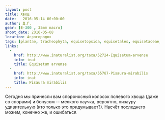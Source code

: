 ```yaml
---
layout: post
title: Хвощ
date:   2016-05-14 00:00:00
author: Д.Г.
gear: [E-300 , 35mm macro]
shoot_date: 2016-05-08
location: Агрогородок
tags: [plantae, tracheophyta, equisetopsida, equisetales, equisetaceae, equisetum, equisetum arvense, animalia, arthropoda, arachnida, araneae, pisauridae, pisaura, pisaura mirabilis]
links:
  -
    href: http://www.inaturalist.org/taxa/52724-Equisetum-arvense
    info: inat
    title: Equisetum arvense
  -
    href: http://www.inaturalist.org/taxa/55787-Pisaura-mirabilis
    info: inat
    title: Pisaura mirabilis
---
```


Сегодня мы принесли вам спороносный колосок полевого хвоща (даже со спорами) и бонусом -- мелкого паучка, вероятно, пизауру удивительную (кто только это придумывает?). Насчёт последнего можем, конечно же, и ошибаться.
